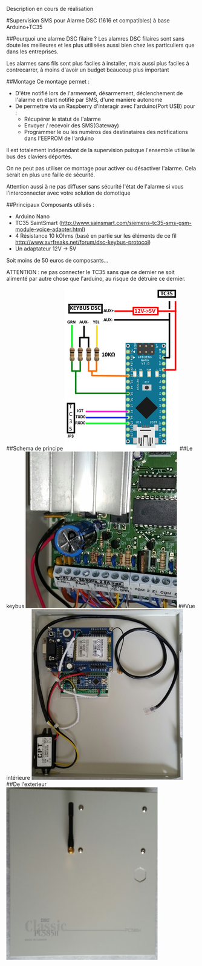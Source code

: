 Description en cours de réalisation

#Supervision SMS pour Alarme DSC (1616 et compatibles) à base Arduino+TC35

##Pourquoi une alarme DSC filaire ?
Les alamres DSC filaires sont sans doute les meilleures et les plus utilisées aussi bien chez les particuliers que dans les entreprises.

Les alarmes sans fils sont plus faciles à installer, mais aussi plus faciles à contrecarrer, à moins d'avoir un budget beaucoup plus important

##Montage
Ce montage permet :
- D'être notifié lors de l'armement, désarmement, déclenchement de l'alarme en étant notifié par SMS, d'une manière autonome
- De permettre via un Raspberry d'interagir avec l'arduino(Port USB)  pour :
  - Récupérer le statut de l'alarme
  - Envoyer / recevoir des SMS(Gateway)
  - Programmer le ou les numéros des destinataires des notifications dans l'EEPROM de l'arduino

Il est totalement indépendant de la supervision puisque l'ensemble utilise le bus des claviers déportés.

On ne peut pas utiliser ce montage pour activer ou désactiver l'alarme. Cela serait en plus une faille de sécurité.

Attention aussi à ne pas diffuser sans sécurité l'état de l'alarme si vous l'interconnecter avec votre solution de domotique

##Principaux Composants utilisés :
- Arduino Nano
- TC35 SaintSmart (http://www.sainsmart.com/siemens-tc35-sms-gsm-module-voice-adapter.html)
- 4 Résistance 10 kOhms (basé en partie sur les éléments de ce fil http://www.avrfreaks.net/forum/dsc-keybus-protocol)
- Un adaptateur 12V -> 5V 
 
Soit moins de 50 euros de composants...

ATTENTION :  ne pas connecter le TC35 sans que ce dernier ne soit alimenté par autre chose que l'arduino, au risque de détruire ce dernier.

##Schema de principe
![alt tag](https://github.com/diyfr/dsc_sms/blob/master/readme/shema.png)
##Le keybus
![alt tag](https://github.com/diyfr/dsc_sms/blob/master/readme/keybus.jpg)
##Vue intérieure
![alt tag](https://github.com/diyfr/dsc_sms/blob/master/readme/int-low.jpg)
##De l'exterieur
![alt tag](https://github.com/diyfr/dsc_sms/blob/master/readme/ext.jpg)

